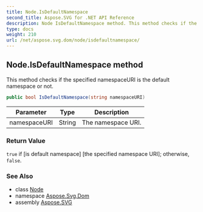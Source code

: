 ```yaml
---
title: Node.IsDefaultNamespace
second_title: Aspose.SVG for .NET API Reference
description: Node IsDefaultNamespace method. This method checks if the specified namespaceURI is the default namespace or not
type: docs
weight: 210
url: /net/aspose.svg.dom/node/isdefaultnamespace/
---
```

## Node.IsDefaultNamespace method

This method checks if the specified namespaceURI is the default namespace or not.

```csharp
public bool IsDefaultNamespace(string namespaceURI)
```

| Parameter | Type | Description |
| --- | --- | --- |
| namespaceURI | String | The namespace URI. |

### Return Value

`true` if [is default namespace] [the specified namespace URI]; otherwise, `false`.

### See Also

* class [Node](../)
* namespace [Aspose.Svg.Dom](../../../aspose.svg.dom/)
* assembly [Aspose.SVG](../../../)
